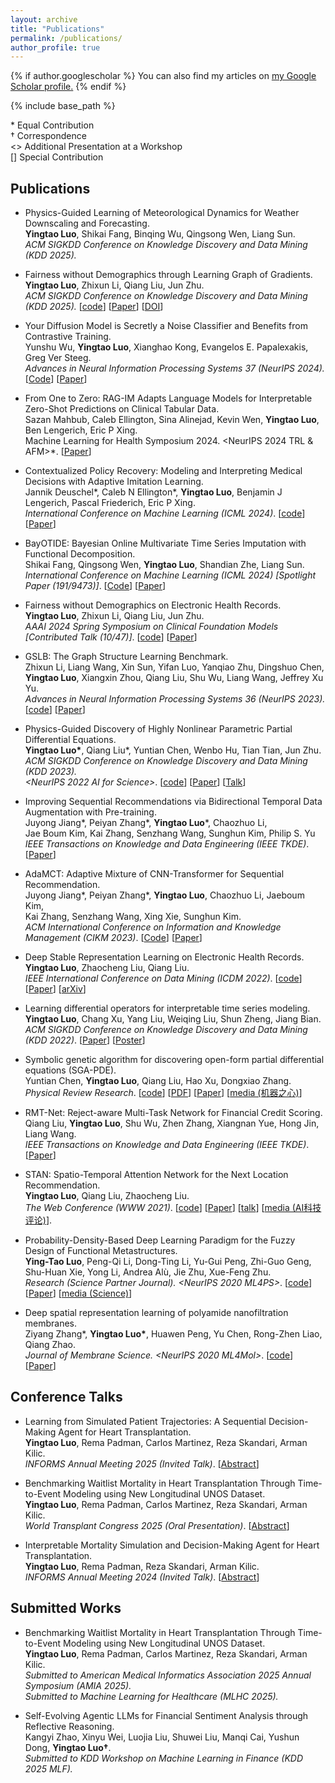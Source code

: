 ```yaml
---
layout: archive
title: "Publications"
permalink: /publications/
author_profile: true
---
```


{% if author.googlescholar %}
  You can also find my articles on <u><a href="{{author.googlescholar}}">my Google Scholar profile</a>.</u>
{% endif %}

{% include base_path %}

\* Equal Contribution  
† Correspondence   
<> Additional Presentation at a Workshop  
[] Special Contribution  

## Publications
* Physics-Guided Learning of Meteorological Dynamics for Weather Downscaling and Forecasting.  
__Yingtao Luo__, Shikai Fang, Binqing Wu, Qingsong Wen, Liang Sun.  
*ACM SIGKDD Conference on Knowledge Discovery and Data Mining (KDD 2025).*

* Fairness without Demographics through Learning Graph of Gradients.  
__Yingtao Luo__, Zhixun Li, Qiang Liu, Jun Zhu.  
*ACM SIGKDD Conference on Knowledge Discovery and Data Mining (KDD 2025).*  [[code](https://github.com/yingtaoluo/Graph-of-Gradient/)] [[Paper](https://arxiv.org/pdf/2412.03706)] [[DOI](https://doi.org/10.1145/3690624.3709160)]

* Your Diffusion Model is Secretly a Noise Classifier and Benefits from Contrastive Training.  
Yunshu Wu, __Yingtao Luo__, Xianghao Kong, Evangelos E. Papalexakis, Greg Ver Steeg.  
*Advances in Neural Information Processing Systems 37 (NeurIPS 2024).* [[Code](https://github.com/yunshuwu/ContrastiveDiffusionLoss)] [[Paper](https://openreview.net/forum?id=RE7wPI4vfT)]

* From One to Zero: RAG-IM Adapts Language Models for Interpretable Zero-Shot Predictions on Clinical Tabular Data.  
Sazan Mahbub, Caleb Ellington, Sina Alinejad, Kevin Wen, __Yingtao Luo__, Ben Lengerich, Eric P Xing.  
  Machine Learning for Health Symposium 2024. <NeurIPS 2024 TRL & AFM>*. [[Paper](https://openreview.net/forum?id=BnKvIn8JKl)]

* Contextualized Policy Recovery: Modeling and Interpreting Medical Decisions with Adaptive Imitation Learning.  
Jannik Deuschel\*, Caleb N Ellington\*, __Yingtao Luo__, Benjamin J Lengerich, Pascal Friederich, Eric P Xing.  
*International Conference on Machine Learning (ICML 2024)*. [[code](https://github.com/JADEUSC/contextualized_policy_recovery)] [[Paper](https://openreview.net/forum?id=YEQM0asWCH)] 

* BayOTIDE: Bayesian Online Multivariate Time Series Imputation with Functional Decomposition.  
Shikai Fang, Qingsong Wen, __Yingtao Luo__, Shandian Zhe, Liang Sun.  
*International Conference on Machine Learning (ICML 2024) [Spotlight Paper (191/9473)]*. [[Code](https://github.com/xuangu-fang/BayOTIDE)] [[Paper](https://openreview.net/forum?id=aGBpiEcB8z)]

* Fairness without Demographics on Electronic Health Records.  
__Yingtao Luo__, Zhixun Li, Qiang Liu, Jun Zhu.  
*AAAI 2024 Spring Symposium on Clinical Foundation Models [Contributed Talk (10/47)]*. [[code](https://github.com/yingtaoluo/Graph-of-Gradient/)] [[Paper](https://openreview.net/forum?id=5NJp8WZ0Dn)]

* GSLB: The Graph Structure Learning Benchmark.  
Zhixun Li, Liang Wang, Xin Sun, Yifan Luo, Yanqiao Zhu, Dingshuo Chen,  
__Yingtao Luo__, Xiangxin Zhou, Qiang Liu, Shu Wu, Liang Wang, Jeffrey Xu Yu.  
*Advances in Neural Information Processing Systems 36 (NeurIPS 2023).* [[code](https://github.com/GSL-Benchmark/GSLB)] [[Paper](https://proceedings.neurips.cc/paper_files/paper/2023/file/60bc87f3cf5257579435d92ec12c761b-Paper-Datasets_and_Benchmarks.pdf)]
  
* Physics-Guided Discovery of Highly Nonlinear Parametric Partial Differential Equations.  
__Yingtao Luo\*__, Qiang Liu\*, Yuntian Chen, Wenbo Hu, Tian Tian, Jun Zhu.  
*ACM SIGKDD Conference on Knowledge Discovery and Data Mining (KDD 2023).*  
*<NeurIPS 2022 AI for Science>*. [[code](https://github.com/yingtaoluo/Highly-Nonlinear-PDE-Discovery)] [[Paper](https://doi.org/10.1145/3580305.3599466)] [[Talk](https://dl.acm.org/doi/10.1145/3580305.3599466#)]

* Improving Sequential Recommendations via Bidirectional Temporal Data Augmentation with Pre-training.  
Juyong Jiang\*, Peiyan Zhang\*, __Yingtao Luo__\*, Chaozhuo Li,  
Jae Boum Kim, Kai Zhang, Senzhang Wang, Sunghun Kim, Philip S. Yu  
*IEEE Transactions on Knowledge and Data Engineering (IEEE TKDE)*. [[Paper](https://doi.org/10.1109/TKDE.2025.3546035)] 

* AdaMCT: Adaptive Mixture of CNN-Transformer for Sequential Recommendation.  
Juyong Jiang*, Peiyan Zhang*, __Yingtao Luo__, Chaozhuo Li, Jaeboum Kim,  
Kai Zhang, Senzhang Wang, Xing Xie, Sunghun Kim.  
*ACM International Conference on Information and Knowledge Management (CIKM 2023)*. [[Code](https://github.com/juyongjiang/AdaMCT)]  [[Paper](https://doi.org/10.1145/3583780.3614773)]

* Deep Stable Representation Learning on Electronic Health Records.  
__Yingtao Luo__, Zhaocheng Liu, Qiang Liu.  
*IEEE International Conference on Data Mining (ICDM 2022)*. [[code](https://github.com/yingtaoluo/Causal-Healthcare-Emebedding)] [[Paper](https://doi.org/10.1109/ICDM54844.2022.00134)]  [[arXiv](https://arxiv.org/abs/2209.01321)]  

* Learning differential operators for interpretable time series modeling.  
__Yingtao Luo__, Chang Xu, Yang Liu, Weiqing Liu, Shun Zheng, Jiang Bian.  
*ACM SIGKDD Conference on Knowledge Discovery and Data Mining (KDD 2022)*.  [[Paper](https://doi.org/10.1145/3534678.3539245)] [[Poster](https://github.com/yingtaoluo/yingtaoluo.github.io/blob/master/_publications/LDO_poster.pdf)]  

* Symbolic genetic algorithm for discovering open-form partial differential equations (SGA-PDE).  
Yuntian Chen, __Yingtao Luo__, Qiang Liu, Hao Xu, Dongxiao Zhang.  
*Physical Review Research*. [[code](https://github.com/YuntianChen/SGA-PDE)]  [[PDF](https://journals.aps.org/prresearch/pdf/10.1103/PhysRevResearch.4.023174)]  [[Paper](https://doi.org/10.1103/PhysRevResearch.4.023174)] [[media (机器之心)](https://mp.weixin.qq.com/s?__biz=MzA3MzI4MjgzMw==&mid=2650848139&idx=4&sn=2e5b6578eba657f34871dcf365a288a4&chksm=84e57ff5b392f6e3cbc91fe49d3947824ac7b4d9c7221b9b84ce51a8f0effb1541f35b971145&mpshare=1&scene=24&srcid=0613OlNUYpsdL23cCoDUQxh6&sharer_sharetime=1655123628611&sharer_shareid=4dd9eb6cb1a869d65c4c84d36c4c5186&ascene=14&devicetype=android-29&version=28002357&nettype=WIFI&abtest_cookie=AAACAA%3D%3D&lang=en&countrycode=US&exportkey=n_ChQIAhIQwQYwfEQItITx%2FvrRWt15ZRLsAQIE97dBBAEAAAAAACsoDa14%2FLUAAAAOpnltbLcz9gKNyK89dVj0fO6UJZ5qnYFTkrzP0tVYmAMW6LbRvvfxjyo%2B%2BDMeVLJSoW1IncmlvSQIKJ7ngkmunbNHHExYpF47aOAvaLcmU37ulrLHVWTXFurV2KuNpAk3X1bpuSMjLwZ3Nfx5vhvJcrBGqTrwZTbsQRYaRafsl6qMLkESb3ekh4vmA2YhUACsCYqYEFel8KffkfV89Uk0K866pKlr3Txb7pOXpxmsdk%2Fkom0kVcSIX2ZW3M6iI89Zgq%2B1QjL%2BiT158XMEscaQ7ZiiRS0h&pass_ticket=6vQfl0nMeqC98Hvn2lWXEeWolWrKumwWtUR1leSCwl4Wh2bfNhY3Hr529eahds%2FQVVl%2B0UVQNIXfVMHeodCU1Q%3D%3D&wx_header=3)]

* RMT-Net: Reject-aware Multi-Task Network for Financial Credit Scoring.  
Qiang Liu, __Yingtao Luo__, Shu Wu, Zhen Zhang, Xiangnan Yue, Hong Jin, Liang Wang.  
*IEEE Transactions on Knowledge and Data Engineering (IEEE TKDE)*. [[Paper](https://doi.org/10.1109/TKDE.2022.3179025)] 

* STAN: Spatio-Temporal Attention Network for the Next Location Recommendation.  
__Yingtao Luo__, Qiang Liu, Zhaocheng Liu.  
*The Web Conference (WWW 2021)*. [[code](https://github.com/yingtaoluo/Spatial-Temporal-Attention-Network-for-POI-Recommendation)] [[Paper](https://doi.org/10.1145/3442381.3449998)] [[talk](https://www.youtube.com/watch?v=ajNzESvOvzs)] [[media (AI科技评论)](https://mp.weixin.qq.com/s/4WQtyvl5Mh9VdLQ8fCCsxg)].

* Probability-Density-Based Deep Learning Paradigm for the Fuzzy Design of Functional Metastructures.  
__Ying-Tao Luo__, Peng-Qi Li, Dong-Ting Li, Yu-Gui Peng, Zhi-Guo Geng,  
Shu-Huan Xie, Yong Li, Andrea Alù, Jie Zhu, Xue-Feng Zhu.  
*Research (Science Partner Journal). <NeurIPS 2020 ML4PS>*. [[code](http://github.com/yingtaoluo/Probabilistic-density-network)]  [[Paper](https://doi.org/10.34133/2020/8757403)]  [[media (Science)](https://mp.weixin.qq.com/s/8nG3hjKBqzqBrquqL-lhbA)]
  
* Deep spatial representation learning of polyamide nanofiltration membranes.  
Ziyang Zhang\*, __Yingtao Luo\*__, Huawen Peng, Yu Chen, Rong-Zhen Liao, Qiang Zhao.  
*Journal of Membrane Science. <NeurIPS 2020 ML4Mol>*. [[code](https://github.com/yingtaoluo/Nanofiltration-Membrane-Deep-Learning)]  [[Paper](https://doi.org/10.1016/j.memsci.2020.118910)]

## Conference Talks
* Learning from Simulated Patient Trajectories: A Sequential Decision-Making Agent for Heart Transplantation.  
__Yingtao Luo__, Rema Padman, Carlos Martinez, Reza Skandari, Arman Kilic.  
*INFORMS Annual Meeting 2025 (Invited Talk)*. [[Abstract](https://github.com/yingtaoluo/yingtaoluo.github.io/edit/master/_talks/talk-3.md)]

* Benchmarking Waitlist Mortality in Heart Transplantation Through Time-to-Event Modeling using New Longitudinal UNOS Dataset.  
__Yingtao Luo__, Rema Padman, Carlos Martinez, Reza Skandari, Arman Kilic.  
*World Transplant Congress 2025 (Oral Presentation)*. [[Abstract](https://github.com/yingtaoluo/yingtaoluo.github.io/edit/master/_talks/talk-2.md)]

* Interpretable Mortality Simulation and Decision-Making Agent for Heart Transplantation.  
__Yingtao Luo__, Rema Padman, Reza Skandari, Arman Kilic.  
*INFORMS Annual Meeting 2024 (Invited Talk)*. [[Abstract](https://github.com/yingtaoluo/yingtaoluo.github.io/edit/master/_talks/talk-1.md)]

## Submitted Works
* Benchmarking Waitlist Mortality in Heart Transplantation Through Time-to-Event Modeling using New Longitudinal UNOS Dataset.  
__Yingtao Luo__, Rema Padman, Carlos Martinez, Reza Skandari, Arman Kilic.   
*Submitted to American Medical Informatics Association 2025 Annual Symposium (AMIA 2025).*  
*Submitted to Machine Learning for Healthcare (MLHC 2025).*  

* Self-Evolving Agentic LLMs for Financial Sentiment Analysis through Reflective Reasoning.  
Kangyi Zhao, Xinyu Wei, Luojia Liu, Shuwei Liu, Manqi Cai, Yushun Dong, __Yingtao Luo†__.   
*Submitted to KDD Workshop on Machine Learning in Finance (KDD 2025 MLF).*  

